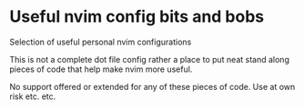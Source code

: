 # Useful nvim config bits and bobs

Selection of useful personal nvim configurations 

This is not a complete dot file config rather a place to put neat stand along pieces of code that help make nvim more useful.

No support offered or extended for any of these pieces of code. 
Use at own risk etc. etc.
